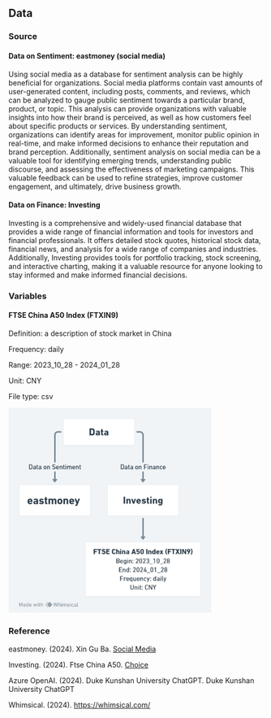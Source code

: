 ## Data
### Source
#### Data on Sentiment: eastmoney (social media)
Using social media as a database for sentiment analysis can be highly beneficial for organizations. Social media platforms contain vast amounts of user-generated content, including posts, comments, and reviews, which can be analyzed to gauge public sentiment towards a particular brand, product, or topic. This analysis can provide organizations with valuable insights into how their brand is perceived, as well as how customers feel about specific products or services. By understanding sentiment, organizations can identify areas for improvement, monitor public opinion in real-time, and make informed decisions to enhance their reputation and brand perception. Additionally, sentiment analysis on social media can be a valuable tool for identifying emerging trends, understanding public discourse, and assessing the effectiveness of marketing campaigns. This valuable feedback can be used to refine strategies, improve customer engagement, and ultimately, drive business growth.

#### Data on Finance: Investing
Investing is a comprehensive and widely-used financial database that provides a wide range of financial information and tools for investors and financial professionals. It offers detailed stock quotes, historical stock data, financial news, and analysis for a wide range of companies and industries. Additionally, Investing provides tools for portfolio tracking, stock screening, and interactive charting, making it a valuable resource for anyone looking to stay informed and make informed financial decisions.

### Variables
#### FTSE China A50 Index (FTXIN9)
Definition: a description of stock market in China

Frequency: daily

Range: 2023_10_28 - 2024_01_28

Unit: CNY

File type: csv

<img src="data_structure.png" width=400>

### Reference
eastmoney. (2024). Xin Gu Ba. [Social Media](https://guba.eastmoney.com/list,xg.html)

Investing. (2024). Ftse China A50. [Choice](https://cn.investing.com/indices/ftse-china-a50)

Azure OpenAI. (2024). Duke Kunshan University ChatGPT. Duke Kunshan University ChatGPT

Whimsical. (2024). https://whimsical.com/
